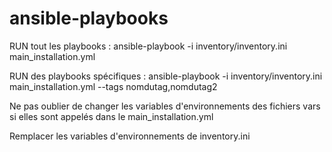 # ansible-playbooks

RUN tout les playbooks : ansible-playbook -i inventory/inventory.ini main_installation.yml

RUN des playbooks spécifiques : ansible-playbook -i inventory/inventory.ini main_installation.yml --tags nomdutag,nomdutag2

Ne pas oublier de changer les variables d'environnements des fichiers vars si elles sont appelés dans le main_installation.yml

Remplacer les variables d'environnements de inventory.ini

